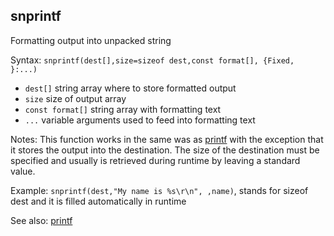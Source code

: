 ## snprintf

Formatting output into unpacked string

Syntax: `snprintf(dest[],size=sizeof dest,const format[], {Fixed, }:...)`

* `dest[]` string array where to store formatted output
* `size` size of output array
* `const format[]` string array with formatting text
* `...` variable arguments used to feed into formatting text

Notes: This function works  in the same was as [printf](/api-native-functions/printf.md) with the exception that it stores the output into the destination. The size of the destination must be specified and usually is retrieved during runtime by leaving a standard value.

Example: `snprintf(dest,"My name is %s\r\n", ,name)`, stands for sizeof dest and it is filled automatically in runtime

See also: [printf](/api-native-functions/printf.md)

